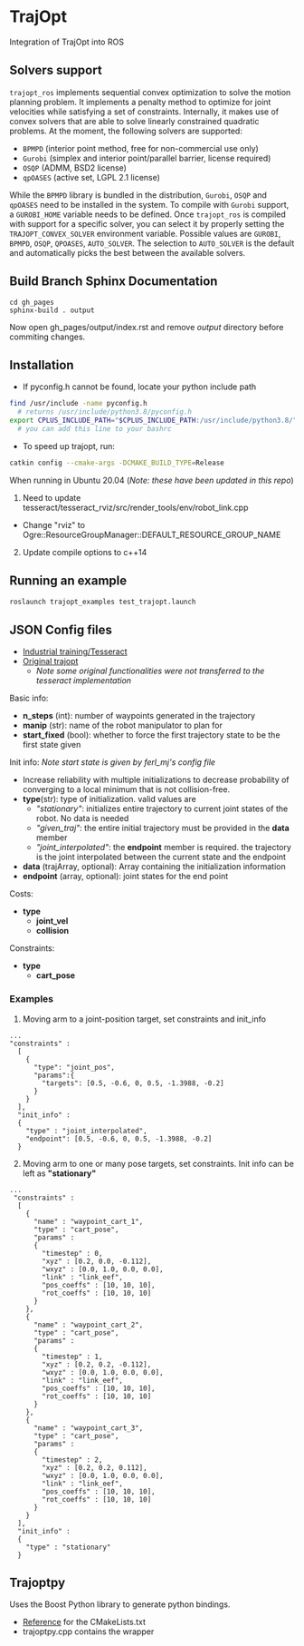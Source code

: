 # TrajOpt
Integration of TrajOpt into ROS

## Solvers support
`trajopt_ros` implements sequential convex optimization to solve the motion planning problem.
It implements a penalty method to optimize for joint velocities while satisfying a set of constraints.
Internally, it makes use of convex solvers that are able to solve linearly constrained quadratic problems.
At the moment, the following solvers are supported:
- `BPMPD` (interior point method, free for non-commercial use only)
- `Gurobi` (simplex and interior point/parallel barrier, license required)
- `OSQP` (ADMM, BSD2 license)
- `qpOASES` (active set, LGPL 2.1 license)

While the `BPMPD` library is bundled in the distribution, `Gurobi`, `OSQP` and `qpOASES` need to be installed in the system.
To compile with `Gurobi` support, a `GUROBI_HOME` variable needs to be defined.
Once `trajopt_ros` is compiled with support for a specific solver, you can select it by properly setting the `TRAJOPT_CONVEX_SOLVER` environment variable. Possible values are `GUROBI`, `BPMPD`, `OSQP`, `QPOASES`, `AUTO_SOLVER`.
The selection to `AUTO_SOLVER` is the default and automatically picks the best between the available solvers.

## Build Branch Sphinx Documentation

```
cd gh_pages
sphinx-build . output
```
Now open gh_pages/output/index.rst and remove *output* directory before commiting changes.

## Installation
- If pyconfig.h cannot be found, locate your python include path
```bash
find /usr/include -name pyconfig.h 
  # returns /usr/include/python3.8/pyconfig.h
export CPLUS_INCLUDE_PATH="$CPLUS_INCLUDE_PATH:/usr/include/python3.8/" 
  # you can add this line to your bashrc
```
<!-- only for PyObject -->
<!-- - trajopt_ros depends on torch in python, set up catkin config to import torch
- no need this, just need to set pythonhome 
```
catkin config -DPYTHON_EXECUTABLE=~/anaconda3/envs/mujoco/bin/python3.10 -DPYTHON_INCLUDE_DIR=~/anaconda3/envs/mujoco/include/python3.10 -DPYTHON_LIBRARY=~/anaconda3/envs/mujoco/lib/libpython3.10.so -DCMAKE_BUILD_TYPE=Release
``` -->

- To speed up trajopt, run:
```bash
catkin config --cmake-args -DCMAKE_BUILD_TYPE=Release
```

When running in Ubuntu 20.04 (*Note: these have been updated in this repo*)
1. Need to update tesseract/tesseract_rviz/src/render_tools/env/robot_link.cpp
- Change "rviz" to Ogre::ResourceGroupManager::DEFAULT_RESOURCE_GROUP_NAME
2. Update compile options to c++14

## Running an example
```bash
roslaunch trajopt_examples test_trajopt.launch 
```

## JSON Config files
- [Industrial training/Tesseract](https://industrial-training-master.readthedocs.io/en/melodic/_source/demo3/Introduction-to-trajopt.html)
- [Original trajopt](https://rll.berkeley.edu/trajopt/doc/sphinx_build/html/tutorial.html#move-arm-to-pose-target)
    - *Note some original functionalities were not transferred to the tesseract implementation*

Basic info:
- **n_steps** (int): number of waypoints generated in the trajectory
- **manip** (str): name of the robot manipulator to plan for
- **start_fixed** (bool): whether to force the first trajectory state to be the first state given


Init info:
*Note start state is given by ferl_mj's config file*
- Increase reliability with multiple initializations to decrease probability of converging to a local minimum that is not collision-free.
- **type**(str): type of initialization. valid values are
    - *"stationary"*: initializes entire trajectory to current joint states of the robot. No data is needed
    - *"given_traj"*: the entire initial trajectory must be provided in the **data** member
    - *"joint_interpolated"*: the **endpoint** member is required. the trajectory is the joint interpolated between the current state and the endpoint
- **data** (trajArray, optional): Array containing the initialization information
- **endpoint** (array, optional): joint states for the end point

Costs:
- **type**
    - **joint_vel**
    - **collision**

Constraints:
- **type**
    - **cart_pose**

### Examples
1. Moving arm to a joint-position target, set constraints and init_info
```
...
"constraints" :
  [
    {
      "type": "joint_pos",
      "params":{
        "targets": [0.5, -0.6, 0, 0.5, -1.3988, -0.2]
      }
    }
  ],
  "init_info" :
  {
    "type" : "joint_interpolated",
    "endpoint": [0.5, -0.6, 0, 0.5, -1.3988, -0.2]
  }
```
2. Moving arm to one or many pose targets, set constraints. Init info can be left as **"stationary"**
```
...
 "constraints" :
  [
    {
      "name" : "waypoint_cart_1",
      "type" : "cart_pose",
      "params" :
      {
        "timestep" : 0,
        "xyz" : [0.2, 0.0, -0.112],
        "wxyz" : [0.0, 1.0, 0.0, 0.0],
        "link" : "link_eef",
        "pos_coeffs" : [10, 10, 10],
        "rot_coeffs" : [10, 10, 10]
      }
    },
    {
      "name" : "waypoint_cart_2",
      "type" : "cart_pose",
      "params" :
      {
        "timestep" : 1,
        "xyz" : [0.2, 0.2, -0.112],
        "wxyz" : [0.0, 1.0, 0.0, 0.0],
        "link" : "link_eef",
        "pos_coeffs" : [10, 10, 10],
        "rot_coeffs" : [10, 10, 10]
      }
    },
    {
      "name" : "waypoint_cart_3",
      "type" : "cart_pose",
      "params" :
      {
        "timestep" : 2,
        "xyz" : [0.2, 0.2, 0.112],
        "wxyz" : [0.0, 1.0, 0.0, 0.0],
        "link" : "link_eef",
        "pos_coeffs" : [10, 10, 10],
        "rot_coeffs" : [10, 10, 10]
      }
    }
  ],
  "init_info" :
  {
    "type" : "stationary"
  }
```

## Trajoptpy
Uses the Boost Python library to generate python bindings.
- [Reference](http://wiki.ros.org/ROS/Tutorials/Using%20a%20C%2B%2B%20class%20in%20Python) for the CMakeLists.txt 
- trajoptpy.cpp contains the wrapper

